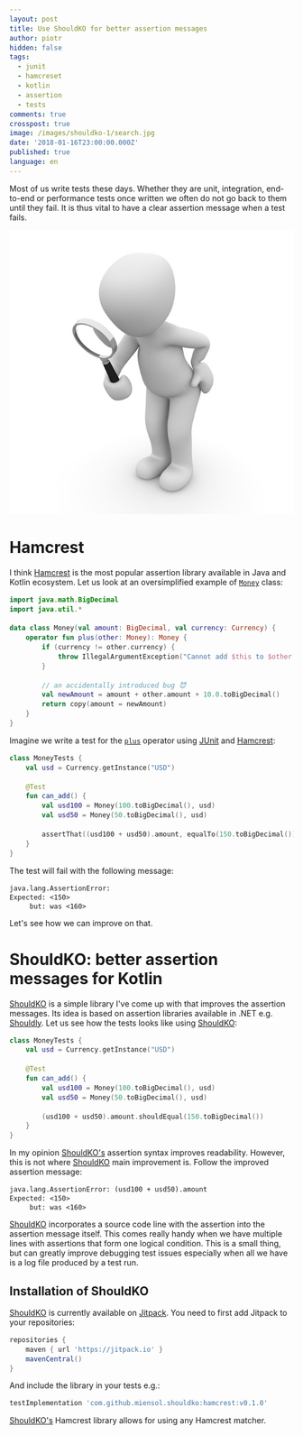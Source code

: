 ```yaml
---
layout: post
title: Use ShouldKO for better assertion messages
author: piotr
hidden: false
tags:
  - junit
  - hamcreset
  - kotlin
  - assertion
  - tests
comments: true
crosspost: true
image: /images/shouldko-1/search.jpg
date: '2018-01-16T23:00:00.000Z'
published: true
language: en
---
```



Most of us write tests these days. Whether they are unit, integration, end-to-end or performance tests once written we often do not go back to them until they fail. It is thus vital to have a clear assertion message when a test fails.

![search](/images/shouldko-1/search.jpg)

# Hamcrest 

I think [Hamcrest](http://hamcrest.org/) is the most popular assertion library available in Java and Kotlin ecosystem. Let us look at an oversimplified example of [`Money`](https://martinfowler.com/bliki/ValueObject.html) class:

```kotlin
import java.math.BigDecimal
import java.util.*

data class Money(val amount: BigDecimal, val currency: Currency) {
    operator fun plus(other: Money): Money {
        if (currency != other.currency) {
            throw IllegalArgumentException("Cannot add $this to $other. Currencies must match.")
        }

        // an accidentally introduced bug 😈
        val newAmount = amount + other.amount + 10.0.toBigDecimal()
        return copy(amount = newAmount)
    }
}
```

Imagine we write a test for the [`plus`](https://kotlinlang.org/docs/reference/operator-overloading.html) operator using [JUnit](http://junit.org/junit5/) and [Hamcrest](http://hamcrest.org/):

```kotlin
class MoneyTests {
    val usd = Currency.getInstance("USD")

    @Test
    fun can_add() {
        val usd100 = Money(100.toBigDecimal(), usd)
        val usd50 = Money(50.toBigDecimal(), usd)

        assertThat((usd100 + usd50).amount, equalTo(150.toBigDecimal()))
    }
}
```

The test will fail with the following message:

```text
java.lang.AssertionError: 
Expected: <150>
     but: was <160>
```

Let's see how we can improve on that.

# ShouldKO: better assertion messages for Kotlin

[ShouldKO](https://github.com/miensol/shouldko) is a simple library I've come up with that improves the assertion messages. Its idea is based on assertion libraries available in .NET e.g. [Shouldly](https://github.com/shouldly/shouldly). Let us see how the tests looks like using [ShouldKO](https://github.com/miensol/shouldko):

```kotlin
class MoneyTests {
    val usd = Currency.getInstance("USD")

    @Test
    fun can_add() {
        val usd100 = Money(100.toBigDecimal(), usd)
        val usd50 = Money(50.toBigDecimal(), usd)

        (usd100 + usd50).amount.shouldEqual(150.toBigDecimal())
    }
}
```

In my opinion [ShouldKO's](https://github.com/miensol/shouldko) assertion syntax improves readability. However, this is not where [ShouldKO](https://github.com/miensol/shouldko) main improvement is. Follow the improved assertion message:

```text
java.lang.AssertionError: (usd100 + usd50).amount 
Expected: <150>
     but: was <160>
```

[ShouldKO](https://github.com/miensol/shouldko) incorporates a source code line with the assertion into the assertion message itself. This comes really handy when we have multiple lines with assertions that form one logical condition. This is a small thing, but can greatly improve debugging test issues especially when all we have is a log file produced by a test run.

## Installation of ShouldKO

[ShouldKO](https://github.com/miensol/shouldko) is currently available on [Jitpack](https://jitpack.io/). You need to first add Jitpack to your repositories:

```groovy
repositories {
    maven { url 'https://jitpack.io' }
    mavenCentral()
}
```

And include the library in your tests e.g.:

```groovy
testImplementation 'com.github.miensol.shouldko:hamcrest:v0.1.0'
```

[ShouldKO's](https://github.com/miensol/shouldko) Hamcrest library allows for using any Hamcrest matcher.
